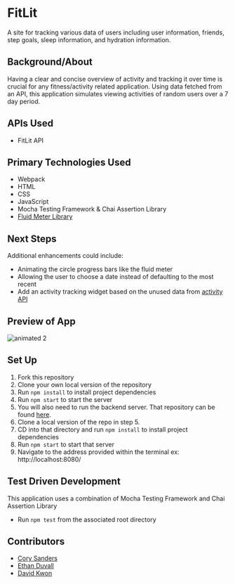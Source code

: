 # FitLit 

A site for tracking various data of users including user information, friends, step goals, sleep information, and hydration information.

## Background/About

Having a clear and concise overview of activity and tracking it over time is crucial for any fitness/activity related application. Using data fetched from an API, this application simulates viewing activities of random users over a 7 day period.

## APIs Used

- FitLit API

## Primary Technologies Used
- Webpack
- HTML
- CSS
- JavaScript
- Mocha Testing Framework & Chai Assertion Library
- [Fluid Meter Library](https://github.com/aarcoraci/fluid-meter)

## Next Steps
Additional enhancements could include:
- Animating the circle progress bars like the fluid meter
- Allowing the user to choose a date instead of defaulting to the most recent
- Add an activity tracking widget based on the unused data from [activity API](https://fitlit-api.herokuapp.com/api/v1/activity)

## Preview of App

![animated 2](https://github.com/dkwon1223/fitlit/assets/147420318/02437f0e-2af6-45dd-aacf-0a8ba449f047)


## Set Up

1. Fork this repository
2. Clone your own local version of the repository
3. Run `npm install` to install project dependencies
4. Run `npm start` to start the server
5. You will also need to run the backend server. That repository can be found [here](https://github.com/turingschool-examples/fitlit-api).
6. Clone a local version of the repo in step 5.
7. CD into that directory and run `npm install` to install project dependencies
8. Run `npm start` to start that server
9. Navigate to the address provided within the terminal ex: http://localhost:8080/

## Test Driven Development

This application uses a combination of Mocha Testing Framework and Chai Assertion Library
- Run `npm test` from the associated root directory

## Contributors

- [Cory Sanders](https://github.com/corysanders3)
- [Ethan Duvall](https://github.com/Eduvall23)
- [David Kwon](https://github.com/dkwon1223)
